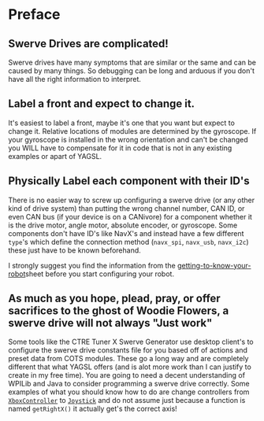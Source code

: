 # Preface

## Swerve Drives are complicated!

Swerve drives have many symptoms that are similar or the same and can be caused by many things. So debugging can be long and arduous if you don't have all the right information to interpret.

## Label a front and expect to change it.

It's easiest to label a front, maybe it's one that you want but expect to change it. Relative locations of modules are determined by the gyroscope. If your gyroscope is installed in the wrong orientation and can't be changed you WILL have to compensate for it in code that is not in any existing examples or apart of YAGSL.&#x20;

## Physically Label each component with their ID's

There is no easier way to screw up configuring a swerve drive (or any other kind of drive system) than putting the wrong channel number, CAN ID, or even CAN bus (if your device is on a CANivore) for a component whether it is the drive motor, angle motor, absolute encoder, or gyroscope. Some components don't have ID's like NavX's and instead have a few different `type`'s which define the connection method (`navx_spi`, `navx_usb`, `navx_i2c`) these just have to be known beforehand.

I strongly suggest you find the information from the [getting-to-know-your-robot](../configuring-yagsl/getting-to-know-your-robot/ "mention")sheet before you start configuring your robot.

## As much as you hope, plead, pray, or offer sacrifices to the ghost of Woodie Flowers, a swerve drive will not always "Just work"

Some tools like the CTRE Tuner X Swerve Generator use desktop client's to configure the swerve drive constants file for you based off of actions and preset data from COTS modules. These go a long way and are completely different that what YAGSL offers (and is alot more work than I can justify to create in my free time). You are going to need a decent understanding of WPILib and Java to consider programming a swerve drive correctly. Some examples of what you should know how to do are change controllers from [`XboxController`](https://github.wpilib.org/allwpilib/docs/release/java/edu/wpi/first/wpilibj/XboxController.html) to [`Joystick`](https://github.wpilib.org/allwpilib/docs/release/java/edu/wpi/first/wpilibj/Joystick.html) and do not assume just because a function is named `getRightX()` it actually get's the correct axis!&#x20;

